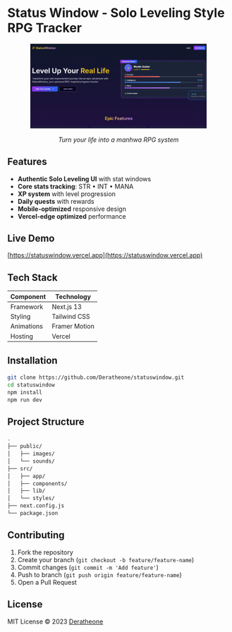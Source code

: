 # Status Window - Solo Leveling Style RPG Tracker
<div align="center">
  <img src="public/screenshot.png" alt="App Screenshot" width="400">
  <p><em>Turn your life into a manhwa RPG system</em></p>
</div>

## Features
- **Authentic Solo Leveling UI** with stat windows
- **Core stats tracking**: STR • INT • MANA
- **XP system** with level progression
- **Daily quests** with rewards
- **Mobile-optimized** responsive design
- **Vercel-edge optimized** performance

## Live Demo
[https://statuswindow.vercel.app](https://statuswindow.vercel.app)

## Tech Stack
| Component | Technology |
|-----------|------------|
| Framework | Next.js 13 |
| Styling | Tailwind CSS |
| Animations | Framer Motion |
| Hosting | Vercel |

## Installation
```bash
git clone https://github.com/Deratheone/statuswindow.git
cd statuswindow
npm install
npm run dev
```

## Project Structure
```bash
.
├── public/
│   ├── images/
│   └── sounds/
├── src/
│   ├── app/
│   ├── components/
│   ├── lib/
│   └── styles/
├── next.config.js
└── package.json
```

## Contributing
1. Fork the repository
2. Create your branch (`git checkout -b feature/feature-name`)
3. Commit changes (`git commit -m 'Add feature'`)
4. Push to branch (`git push origin feature/feature-name`)
5. Open a Pull Request

## License
MIT License © 2023 [Deratheone](https://github.com/Deratheone)
